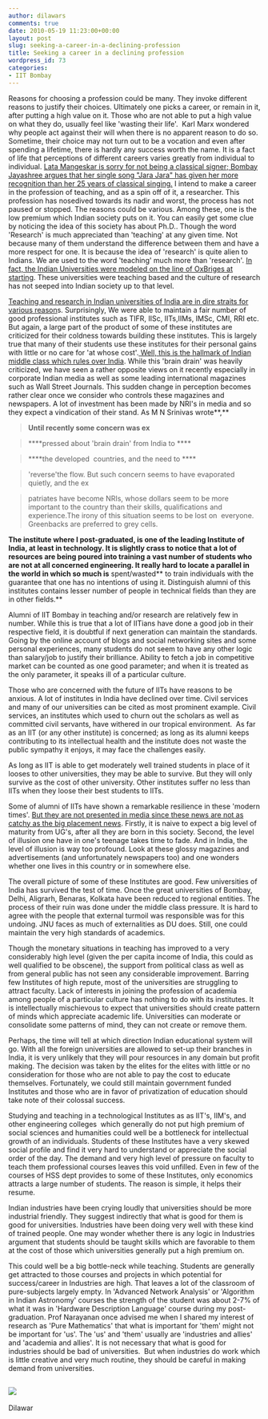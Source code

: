 ```yaml
---
author: dilawars
comments: true
date: 2010-05-19 11:23:00+00:00
layout: post
slug: seeking-a-career-in-a-declining-profession
title: Seeking a career in a declining profession
wordpress_id: 73
categories:
- IIT Bombay
---
```


Reasons for choosing a profession could be many. They invoke different reasons to justify their choices. Ultimately one picks a career, or remain in it, after putting a high value on it. Those who are not able to put a high value on what they do, usually feel like 'wasting their life'.  Karl Marx wondered why people act against their will when there is no apparent reason to do so. Sometime, their choice may not turn out to be a vocation and even after spending a lifetime, there is hardly any success worth the name. It is a fact of life that perceptions of different careers varies greatly from individual to individual. [Lata Mangeskar is sorry for not being a classical signer; Bombay Jayashree argues that her single song "Jara Jara" has given her more recognition than her 25 years of classical singing.](http://www.thehindu.com/mp/2010/01/28/stories/2010012850080200.htm)
I intend to make a career in the profession of teaching, and as a spin off of it, a researcher. This profession has nosedived towards its nadir and worst, the process has not paused or stopped. The reasons could be various. Among these, one is the low premium which Indian society puts on it. You can easily get some clue by noticing the idea of this society has about Ph.D.. Though the word 'Research' is much appreciated than 'teaching' at any given time. Not because many of them understand the difference between them and have a more respect for one. It is because the idea of 'research' is quite alien to Indians. We are used to the word 'teaching' much more than 'research'. [In fact, the Indian Universities were modeled on the line of OxBriges at starting](http://www.flipkart.com/book/idea-natural-inequality-other-essays/0195662598). These universities were teaching based and the culture of research has not seeped into Indian society up to that level.

[Teaching and research in Indian universities of India are in dire straits for various reason](http://www.hindu.com/thehindu/2001/11/01/stories/05012523.htm)s. Surprisingly, We were able to maintain a fair number of good professional institutes such as TIFR, IISc, IITs,IIMs, IMSc, CMI, RRI etc. But again, a large part of the product of some of these institutes are criticized for their coldness towards building these institutes. This is largely true that many of their students use these institutes for their personal gains with little or no care for 'at whose cost'.[ Well, this is the hallmark of Indian middle class which rules over India](http://dilawarsays.blogspot.com/2010/03/indian-middle-class-bird-view.html). While this 'brain drain' was heavily criticized, we have seen a rather opposite views on it recently especially in corporate Indian media as well as some leading international magazines such as Wall Street Journals. This sudden change in perception becomes rather clear once we consider who controls these magazines and newspapers. A lot of investment has been made by NRI's in media and so they expect a vindication of their stand. As M N Srinivas wrote**,**


> **Until recently some concern was ex**

> 
> ****pressed about 'brain drain' from India to ****
> 
> 

> 
> ****the developed  countries, and the need to ****
> 
> 

> 
> 'reverse'the flow. But such concern seems to have evaporated quietly, and the ex
> 
> 

> 
> patriates have become NRIs, whose dollars seem to be more important to the country than their skills, qualifications and experience.The irony of this situation seems to be lost on  everyone. Greenbacks are preferred to grey cells.




**The institute where I post-graduated, is one of the leading Institute of India, at least in technology. It is slightly crass to notice that a lot of resources are being poured into training a vast number of students who are not at all concerned **engineering**. It really hard to locate a parallel in the world in which so much is** spent/wasted** to train individuals with the guarantee that one has no intentions of using it. Distinguish alumni of this institutes contains lesser number of people in technical fields than they are in other fields.**


Alumni of IIT Bombay in teaching and/or research are relatively few in number. While this is true that a lot of IITians have done a good job in their respective field, it is doubtful if next generation can maintain the standards. Going by the online account of blogs and social networking sites and some personal experiences, many students do not seem to have any other logic than salary/job to justify their brilliance. Ability to fetch a job in competitive market can be counted as one good parameter; and when it is treated as the only parameter, it speaks ill of a particular culture.

Those who are concerned with the future of IITs have reasons to be anxious. A lot of institutes in India have declined over time. Civil services and many of our universities can be cited as most prominent example. Civil services, an institutes which used to churn out the scholars as well as committed civil servants, have withered in our tropical environment.  As far as an IIT (or any other institute) is concerned; as long as its alumni keeps contributing to its intellectual health and the institute does not waste the public sympathy it enjoys, it may face the challenges easily.

As long as IIT is able to get moderately well trained students in place of it looses to other universities, they may be able to survive. But they will only survive as the cost of other university. Other institutes suffer no less than IITs when they loose their best students to IITs.

Some of alumni of IITs have shown a remarkable resilience in these 'modern times'. [But they are not presented in media since these news are not as catchy as the big placement news](http://www.nature.com/nindia/2010/100507/full/nindia.2010.61.html). Firstly, it is naive to expect a big level of maturity from UG's, after all they are born in this society. Second, the level of illusion one have in one's teenage takes time to fade. And in India, the level of illusion is way too profound. Look at these glossy magazines and advertisements (and unfortunately newspapers too) and one wonders whether one lives in this country or in somewhere else.

The overall picture of some of these Institutes are good. Few universities of India has survived the test of time. Once the great universities of Bombay, Delhi, Aligrarh, Benaras, Kolkata have been reduced to regional entities. The process of their ruin was done under the middle class pressure. It is hard to agree with the people that external turmoil was responsible was for this undoing. JNU faces as much of externalities as DU does. Still, one could maintain the very high standards of academics.

Though the monetary situations in teaching has improved to a very considerably high level (given the per capita income of India, this could as well qualified to be obscene), the support from political class as well as from general public has not seen any considerable improvement. Barring few Institutes of high repute, most of the universities are struggling to attract faculty. Lack of interests in joining the profession of academia among people of a particular culture has nothing to do with its institutes. It is intellectually mischievous to expect that universities should create pattern of minds which appreciate academic life. Universities can moderate or consolidate some patterns of mind, they can not create or remove them.

Perhaps, the time will tell at which direction Indian educational system will go. With all the foreign universities are allowed to set-up their branches in India, it is very unlikely that they will pour resources in any domain but profit making. The decision was taken by the elites for the elites with little or no consideration for those who are not able to pay the cost to educate themselves. Fortunately, we could still maintain government funded Institutes and those who are in favor of privatization of education should take note of their colossal success.

Studying and teaching in a technological Institutes as as IIT's, IIM's, and other engineering colleges  which generally do not put high premium of social sciences and humanities could well be a bottleneck for intellectual growth of an individuals. Students of these Institutes have a very skewed social profile and find it very hard to understand or appreciate the social order of the day. The demand and very high level of pressure on faculty to teach them professional courses leaves this void unfilled. Even in few of the courses of HSS dept provides to some of these Institutes, only economics attracts a large number of students. The reason is simple, it helps their resume.

Indian industries have been crying loudly that universities should be more industrial friendly. They suggest indirectly that what is good for them is good for universities. Industries have been doing very well with these kind of trained people. One may wonder whether there is any logic in Industries argument that students should be taught skills which are favorable to them at the cost of those which universities generally put a high premium on.

This could well be a big bottle-neck while teaching. Students are generally get attracted to those courses and projects in which potential for success/career in Industries are high. That leaves a lot of the classroom of pure-subjects largely empty. In 'Advanced Network Analysis' or 'Algorithm in Indian Astronomy' courses the strength of the student was about 2-7% of what it was in 'Hardware Description Language' course during my post-graduation. Prof Narayanan once advised me when I shared my interest of research as 'Pure Mathematics' that what is important for 'them' might not be important for 'us'. The 'us' and 'them' usually are 'industries and allies' and 'academia and allies'. It is not necessary that what is good for industries should be bad of universities.  But when industries do work which is little creative and very much routine, they should be careful in making demand from universities.

![](https://blogger.googleusercontent.com/tracker/3794193585985230867-2100771612782967365?l=dilawarsays.blogspot.com)
--
Dilawar
